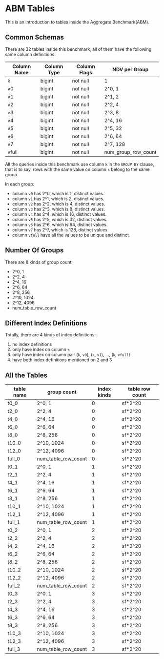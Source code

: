 # ABM Tables

This is an introduction to tables inside the Aggregate Benchmark(ABM).

## Common Schemas

There are 32 tables inside this benchmark, all of them have the following same column definitions:

| Column Name | Column Type | Column Flags | NDV per Group          |
|-------------|-------------|--------------|------------------------|
| k           | bigint      | not null     | 1                      |
| v0          | bigint      | not null     | 2^0, 1                 |
| v1          | bigint      | not null     | 2^1, 2                 |
| v2          | bigint      | not null     | 2^2, 4                 |
| v3          | bigint      | not null     | 2^3, 8                 |
| v4          | bigint      | not null     | 2^4, 16                |
| v5          | bigint      | not null     | 2^5, 32                |
| v6          | bigint      | not null     | 2^6, 64                |
| v7          | bigint      | not null     | 2^7, 128               |
| vfull       | bigint      | not null     | num\_group\_row\_count |

All the queries inside this benchmark use column `k` in the `GROUP BY` clause, that is to say, rows with the same value on column `k` belong to the same group.

In each group:
- column `v0` has 2^0, which is 1, distinct values.
- column `v1` has 2^1, which is 2, distinct values.
- column `v2` has 2^2, which is 4, distinct values.
- column `v3` has 2^3, which is 8, distinct values.
- column `v4` has 2^4, which is 16, distinct values.
- column `v5` has 2^5, which is 32, distinct values.
- column `v6` has 2^6, which is 64, distinct values.
- column `v7` has 2^7, which is 128, distinct values.
- column `vfull` have all the values to be unique and distinct.

## Number Of Groups

There are 8 kinds of group count:
- 2^0, 1
- 2^2, 4
- 2^4, 16
- 2^6, 64
- 2^8, 256
- 2^10, 1024
- 2^12, 4096
- num\_table\_row\_count

## Different Index Definitions

Totally, there are 4 kinds of index definitions:
1. no index definitions
2. only have index on column `k`
3. only have index on column pair (`k`, `v0`), (`k`, `v1`), ..., (`k`, `vfull`)
4. have both index definitions mentioned on 2 and 3

## All the Tables

| table name | group count            | index kinds | table row count |
|------------|------------------------|-------------|-----------------|
| t0\_0      | 2^0, 1                 | 0           | sf\*2^20        |
| t2\_0      | 2^2, 4                 | 0           | sf\*2^20        |
| t4\_0      | 2^4, 16                | 0           | sf\*2^20        |
| t6\_0      | 2^6, 64                | 0           | sf\*2^20        |
| t8\_0      | 2^8, 256               | 0           | sf\*2^20        |
| t10\_0     | 2^10, 1024             | 0           | sf\*2^20        |
| t12\_0     | 2^12, 4096             | 0           | sf\*2^20        |
| full\_0    | num\_table\_row\_count | 0           | sf\*2^20        |
| t0\_1      | 2^0, 1                 | 1           | sf\*2^20        |
| t2\_1      | 2^2, 4                 | 1           | sf\*2^20        |
| t4\_1      | 2^4, 16                | 1           | sf\*2^20        |
| t6\_1      | 2^6, 64                | 1           | sf\*2^20        |
| t8\_1      | 2^8, 256               | 1           | sf\*2^20        |
| t10\_1     | 2^10, 1024             | 1           | sf\*2^20        |
| t12\_1     | 2^12, 4096             | 1           | sf\*2^20        |
| full\_1    | num\_table\_row\_count | 1           | sf\*2^20        |
| t0\_2      | 2^0, 1                 | 2           | sf\*2^20        |
| t2\_2      | 2^2, 4                 | 2           | sf\*2^20        |
| t4\_2      | 2^4, 16                | 2           | sf\*2^20        |
| t6\_2      | 2^6, 64                | 2           | sf\*2^20        |
| t8\_2      | 2^8, 256               | 2           | sf\*2^20        |
| t10\_2     | 2^10, 1024             | 2           | sf\*2^20        |
| t12\_2     | 2^12, 4096             | 2           | sf\*2^20        |
| full\_2    | num\_table\_row\_count | 2           | sf\*2^20        |
| t0\_3      | 2^0, 1                 | 3           | sf\*2^20        |
| t2\_3      | 2^2, 4                 | 3           | sf\*2^20        |
| t4\_3      | 2^4, 16                | 3           | sf\*2^20        |
| t6\_3      | 2^6, 64                | 3           | sf\*2^20        |
| t8\_3      | 2^8, 256               | 3           | sf\*2^20        |
| t10\_3     | 2^10, 1024             | 3           | sf\*2^20        |
| t12\_3     | 2^12, 4096             | 3           | sf\*2^20        |
| full\_3    | num\_table\_row\_count | 3           | sf\*2^20        |
